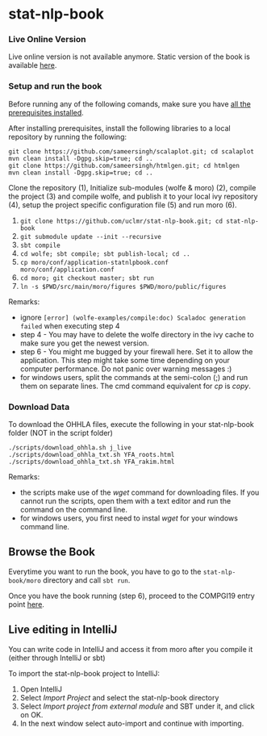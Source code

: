 # stat-nlp-book

### Live Online Version

Live online version is not available anymore. Static version of the book is available [here](http://uclmr.github.io/stat-nlp-book-scala).

### Setup and run the book

Before running any of the following comands, make sure you have [all the prerequisites installed](https://github.com/uclmr/stat-nlp-book-scala/wiki/Installation-of-prerequisites).

After installing prerequisites, install the following libraries to a local repository by running the following:

    git clone https://github.com/sameersingh/scalaplot.git; cd scalaplot
    mvn clean install -Dgpg.skip=true; cd ..
    git clone https://github.com/sameersingh/htmlgen.git; cd htmlgen
    mvn clean install -Dgpg.skip=true; cd ..

Clone the repository (1), 
Initialize sub-modules (wolfe & moro) (2), compile the project (3) and compile wolfe, and publish it to your local ivy repository (4), setup the project specific configuration file (5) and run moro (6).

1. `git clone https://github.com/uclmr/stat-nlp-book.git; cd stat-nlp-book`
2. `git submodule update --init --recursive`
3. `sbt compile`
4. `cd wolfe; sbt compile; sbt publish-local; cd ..`
5. `cp moro/conf/application-statnlpbook.conf moro/conf/application.conf`
6. `cd moro; git checkout master; sbt run`
7. `ln -s $PWD/src/main/moro/figures $PWD/moro/public/figures`

Remarks:
- ignore `[error] (wolfe-examples/compile:doc) Scaladoc generation failed` when executing step 4
- step 4 - You may have to delete the wolfe directory in the ivy cache to make sure you get the newest version.
- step 6 - You might me bugged by your firewall here. Set it to allow the application. This step might take some time depending on your computer performance. Do not panic over warning messages :)
- for windows users, split the commands at the semi-colon (;) and run them on separate lines. The cmd command equivalent for *cp* is *copy*.
    

### Download Data
To download the OHHLA files, execute the following in your stat-nlp-book folder (NOT in the script folder)

    ./scripts/download_ohhla.sh j_live
    ./scripts/download_ohhla_txt.sh YFA_roots.html
    ./scripts/download_ohhla_txt.sh YFA_rakim.html
    
Remarks:
- the scripts make use of the *wget* command for downloading files. If you cannot run the scripts, open them with a text editor and run the command on the command line.
- for windows users, you first need to instal *wget* for your windows command line.

## Browse the Book
Everytime you want to run the book, you have to go to the `stat-nlp-book/moro` directory and call `sbt run`.

Once you have the book running (step 6), proceed to the COMPGI19 entry point [here](http://localhost:9000/template/statnlpbook/04_compgi19/02_overview).

## Live editing in IntelliJ

You can write code in IntelliJ and access it from moro after you compile it (either through IntelliJ or sbt)

To import the stat-nlp-book project to IntelliJ:

1. Open IntelliJ
2. Select *Import Project* and select the stat-nlp-book directory
3. Select *Import project from external module* and SBT under it, and click on OK.
4. In the next window select auto-import and continue with importing.
